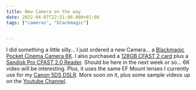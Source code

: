 ```yaml
---
title: New Camera on the way
date: 2022-04-07T22:51:00.000+01:00
tags: ["cameras", "blackmagic"]


---
```

I did something a little silly... I just ordered a new Camera...  a [Blackmagic Pocket Cinema Camera 6K](https://geni.us/pckzHl). I also purchased a [128GB CFAST 2 card](https://geni.us/Ld8Udg) plus a [Sandisk Pro CFAST 2.0 Reader](https://geni.us/S4b6eg). Should be here in the next week or so... 6K video will be interesting. Plus, it uses the same EF Mount lenses I currently use for my [Canon 5DS DSLR](https://geni.us/Y0hY1W4). More soon on it, plus some sample videos up on the [Youtube Channel](https://www.youtube.com/channel/UCnO1hWqq1s7eJVYQNQE4TrQ).
